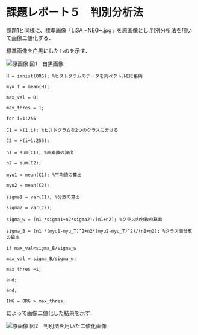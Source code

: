 # 課題レポート５　判別分析法

課題1と同様に、標準画像「LiSA ~NEG~.jpg」を原画像とし,判別分析法を用いて画像二値化する．

標準画像を白黒にしたものを示す．

![原画像](https://github.com/ItsukiTakemura/image_processing/blob/master/image/?raw=true)
図1　白黒画像



`H = imhist(ORG); %ヒストグラムのデータを列ベクトルEに格納`

`myu_T = mean(H);`

`max_val = 0;`

`max_thres = 1;`

`for i=1:255`

`C1 = H(1:i); %ヒストグラムを2つのクラスに分ける`

`C2 = H(i+1:256);`

`n1 = sum(C1); %画素数の算出`

`n2 = sum(C2);`

`myu1 = mean(C1); %平均値の算出`

`myu2 = mean(C2);`

`sigma1 = var(C1); %分散の算出`

`sigma2 = var(C2);`

`sigma_w = (n1 *sigma1+n2*sigma2)/(n1+n2); %クラス内分散の算出`

`sigma_B = (n1 *(myu1-myu_T)^2+n2*(myu2-myu_T)^2)/(n1+n2); %クラス間分散の算出`

`if max_val<sigma_B/sigma_w`

`max_val = sigma_B/sigma_w;`

`max_thres =i;`

`end;`

`end;`

`IMG = ORG > max_thres;`

によって画像二値化した結果を示す．

![原画像](https://github.com/ItsukiTakemura/image_processing/blob/master/image/?raw=true)
図2　判別法を用いた二値化画像



